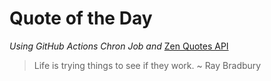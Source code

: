 # Quote of the Day 
*Using GitHub Actions Chron Job and* [Zen Quotes API]( https://zenquotes.io/ )
> Life is trying things to see if they work. ~ Ray Bradbury
